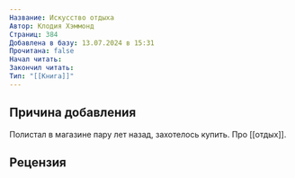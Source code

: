 ```yaml
---
Название: Искусство отдыха
Автор: Клодия Хэммонд
Страниц: 384
Добавлена в базу: 13.07.2024 в 15:31
Прочитана: false
Начал читать: 
Закончил читать: 
Тип: "[[Книга]]"
---
```

## Причина добавления

Полистал в магазине пару лет назад, захотелось купить. Про [[отдых]].


## Рецензия
